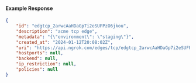<!-- Code generated for API Clients. DO NOT EDIT. -->

#### Example Response

```json
{
	"id": "edgtcp_2arwcAaHDaGp7i2eSUFPzO6jkou",
	"description": "acme tcp edge",
	"metadata": "{\"environment\": \"staging\"}",
	"created_at": "2024-01-12T20:08:02Z",
	"uri": "https://api.ngrok.com/edges/tcp/edgtcp_2arwcAaHDaGp7i2eSUFPzO6jkou",
	"hostports": null,
	"backend": null,
	"ip_restriction": null,
	"policies": null
}
```
